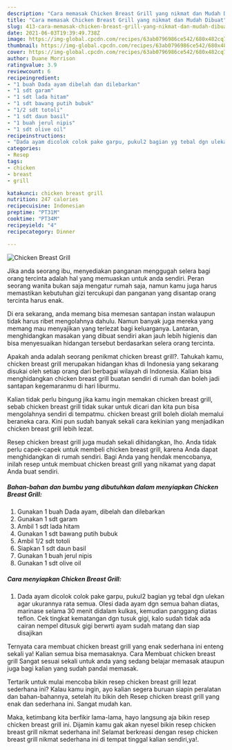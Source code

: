 ```yaml
---
description: "Cara memasak Chicken Breast Grill yang nikmat dan Mudah Dibuat"
title: "Cara memasak Chicken Breast Grill yang nikmat dan Mudah Dibuat"
slug: 413-cara-memasak-chicken-breast-grill-yang-nikmat-dan-mudah-dibuat
date: 2021-06-03T19:39:49.738Z
image: https://img-global.cpcdn.com/recipes/63ab0796986ce542/680x482cq70/chicken-breast-grill-foto-resep-utama.jpg
thumbnail: https://img-global.cpcdn.com/recipes/63ab0796986ce542/680x482cq70/chicken-breast-grill-foto-resep-utama.jpg
cover: https://img-global.cpcdn.com/recipes/63ab0796986ce542/680x482cq70/chicken-breast-grill-foto-resep-utama.jpg
author: Duane Morrison
ratingvalue: 3.9
reviewcount: 6
recipeingredient:
- "1 buah Dada ayam dibelah dan dilebarkan"
- "1 sdt garam"
- "1 sdt lada hitam"
- "1 sdt bawang putih bubuk"
- "1/2 sdt totoli"
- "1 sdt daun basil"
- "1 buah jerul nipis"
- "1 sdt olive oil"
recipeinstructions:
- "Dada ayam dicolok colok pake garpu, pukul2 bagian yg tebal dgn ulekan agar ukurannya rata semua. Olesi dada ayam dgn semua bahan diatas, marinase selama 30 menit didalam kulkas, kemudian panggang diatas teflon. Cek tingkat kematangan dgn tusuk gigi, kalo sudah tidak ada cairan nempel ditusuk gigi berwrti ayam sudah matang dan siap disajikan"
categories:
- Resep
tags:
- chicken
- breast
- grill

katakunci: chicken breast grill 
nutrition: 247 calories
recipecuisine: Indonesian
preptime: "PT31M"
cooktime: "PT34M"
recipeyield: "4"
recipecategory: Dinner

---
```



![Chicken Breast Grill](https://img-global.cpcdn.com/recipes/63ab0796986ce542/680x482cq70/chicken-breast-grill-foto-resep-utama.jpg)

Jika anda seorang ibu, menyediakan panganan menggugah selera bagi orang tercinta adalah hal yang memuaskan untuk anda sendiri. Peran seorang  wanita bukan saja mengatur rumah saja, namun kamu juga harus memastikan kebutuhan gizi tercukupi dan panganan yang disantap orang tercinta harus enak.

Di era  sekarang, anda memang bisa memesan santapan instan walaupun tidak harus ribet mengolahnya dahulu. Namun banyak juga mereka yang memang mau menyajikan yang terlezat bagi keluarganya. Lantaran, menghidangkan masakan yang dibuat sendiri akan jauh lebih higienis dan bisa menyesuaikan hidangan tersebut berdasarkan selera orang tercinta. 



Apakah anda adalah seorang penikmat chicken breast grill?. Tahukah kamu, chicken breast grill merupakan hidangan khas di Indonesia yang sekarang disukai oleh setiap orang dari berbagai wilayah di Indonesia. Kalian bisa menghidangkan chicken breast grill buatan sendiri di rumah dan boleh jadi santapan kegemaranmu di hari liburmu.

Kalian tidak perlu bingung jika kamu ingin memakan chicken breast grill, sebab chicken breast grill tidak sukar untuk dicari dan kita pun bisa mengolahnya sendiri di tempatmu. chicken breast grill boleh diolah memalui beraneka cara. Kini pun sudah banyak sekali cara kekinian yang menjadikan chicken breast grill lebih lezat.

Resep chicken breast grill juga mudah sekali dihidangkan, lho. Anda tidak perlu capek-capek untuk membeli chicken breast grill, karena Anda dapat menghidangkan di rumah sendiri. Bagi Anda yang hendak mencobanya, inilah resep untuk membuat chicken breast grill yang nikamat yang dapat Anda buat sendiri.

<!--inarticleads1-->

##### Bahan-bahan dan bumbu yang dibutuhkan dalam menyiapkan Chicken Breast Grill:

1. Gunakan 1 buah Dada ayam, dibelah dan dilebarkan
1. Gunakan 1 sdt garam
1. Ambil 1 sdt lada hitam
1. Gunakan 1 sdt bawang putih bubuk
1. Ambil 1/2 sdt totoli
1. Siapkan 1 sdt daun basil
1. Gunakan 1 buah jerul nipis
1. Gunakan 1 sdt olive oil




<!--inarticleads2-->

##### Cara menyiapkan Chicken Breast Grill:

1. Dada ayam dicolok colok pake garpu, pukul2 bagian yg tebal dgn ulekan agar ukurannya rata semua. Olesi dada ayam dgn semua bahan diatas, marinase selama 30 menit didalam kulkas, kemudian panggang diatas teflon. Cek tingkat kematangan dgn tusuk gigi, kalo sudah tidak ada cairan nempel ditusuk gigi berwrti ayam sudah matang dan siap disajikan




Ternyata cara membuat chicken breast grill yang enak sederhana ini enteng sekali ya! Kalian semua bisa memasaknya. Cara Membuat chicken breast grill Sangat sesuai sekali untuk anda yang sedang belajar memasak ataupun juga bagi kalian yang sudah pandai memasak.

Tertarik untuk mulai mencoba bikin resep chicken breast grill lezat sederhana ini? Kalau kamu ingin, ayo kalian segera buruan siapin peralatan dan bahan-bahannya, setelah itu bikin deh Resep chicken breast grill yang enak dan sederhana ini. Sangat mudah kan. 

Maka, ketimbang kita berfikir lama-lama, hayo langsung aja bikin resep chicken breast grill ini. Dijamin kamu gak akan nyesel bikin resep chicken breast grill nikmat sederhana ini! Selamat berkreasi dengan resep chicken breast grill nikmat sederhana ini di tempat tinggal kalian sendiri,ya!.

